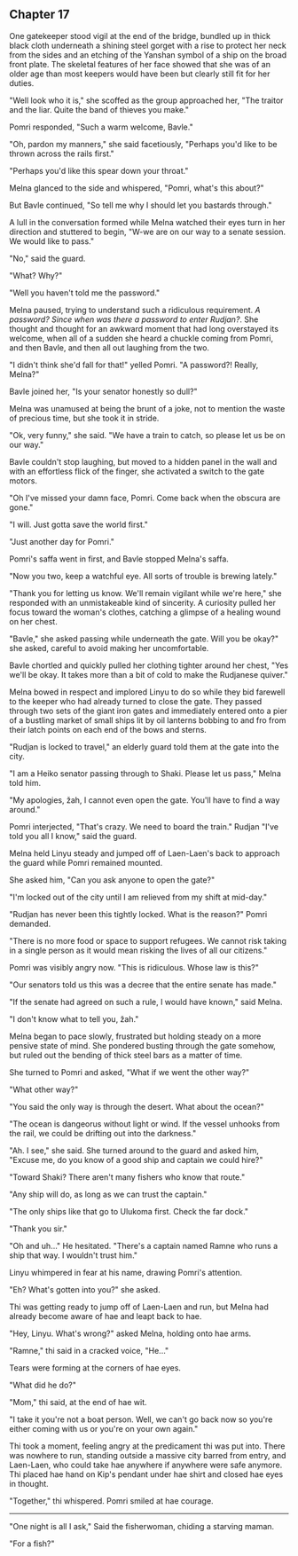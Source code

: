 <!--

- The three are blocked from entering Rudjan

If they get into Rudjan
- They can talk to Thimli
  - Thimli can deliver evidence of bombs
- Describe the city of water
  - In chaos
- They have to roam covertly
  - Ramne turns into a chase scene
  - Ramne has antikan, so Ginnu can see

- They contemplate traveling through the desert.
- They meet a ship captain named Ramne that tries to convince them to take his ship to Shaki.
  - Linyu doesn't know that Ramne tried to kill hae because thi was already unconscious.
    - Instead thi just knows that Ramne captured Casra on the beach.
    - Setre saved hae, or Fanla, or Ginnu. Yes Ginnu <-
    - Kipnu's group never found the antikan hidden beneath the armory.
    - Instead the kanosin-resurrected army rose and killed them except for Setre, Fanla, and Penyi who hid.
  - Pomri convinces them that it's the only way to make it on time
- On the boat, they meet Ginnu, who has a healing wound on her head and similar blue hue in her eyes. (Linyu doesn't know about her death.)
- The observatory reports in about the presence of giant ships

 -->

## Chapter 17


  One gatekeeper stood vigil at the end of the bridge, bundled up in thick black cloth underneath a shining steel gorget with a rise to protect her neck from the sides and an etching of the Yanshan symbol of a ship on the broad front plate. The skeletal features of her face showed that she was of an older age than most keepers would have been but clearly still fit for her duties.

  "Well look who it is," she scoffed as the group approached her, "The traitor and the liar. Quite the band of thieves you make."

  Pomri responded, "Such a warm welcome, Bavle."

  "Oh, pardon my manners," she said facetiously, "Perhaps you'd like to be thrown across the rails first."

  "Perhaps you'd like this spear down your throat."

  Melna glanced to the side and whispered, "Pomri, what's this about?"

  But Bavle continued, "So tell me why I should let you bastards through."

  A lull in the conversation formed while Melna watched their eyes turn in her direction and stuttered to begin, "W-we are on our way to a senate session. We would like to pass."

  "No," said the guard.

  "What? Why?"

  "Well you haven't told me the password."

  Melna paused, trying to understand such a ridiculous requirement. *A password? Since when was there a password to enter Rudjan?*. She thought and thought for an awkward moment that had long overstayed its welcome, when all of a sudden she heard a chuckle coming from Pomri, and then Bavle, and then all out laughing from the two.

  "I didn't think she'd fall for that!" yelled Pomri. "A password?! Really, Melna?"

  Bavle joined her, "Is your senator honestly so dull?"

  Melna was unamused at being the brunt of a joke, not to mention the waste of precious time, but she took it in stride.

  "Ok, very funny," she said. "We have a train to catch, so please let us be on our way."

  Bavle couldn't stop laughing, but moved to a hidden panel in the wall and with an effortless flick of the finger, she activated a switch to the gate motors.

  "Oh I've missed your damn face, Pomri. Come back when the obscura are gone."

  "I will. Just gotta save the world first."

  "Just another day for Pomri."

  Pomri's saffa went in first, and Bavle stopped Melna's saffa.

  "Now you two, keep a watchful eye. All sorts of trouble is brewing lately."

  "Thank you for letting us know. We'll remain vigilant while we're here," she responded with an unmistakeable kind of sincerity. A curiosity pulled her focus toward the woman's clothes, catching a glimpse of a healing wound on her chest.

  "Bavle," she asked passing while underneath the gate. Will you be okay?" she asked, careful to avoid making her uncomfortable.
  
  Bavle chortled and quickly pulled her clothing tighter around her chest, "Yes we'll be okay. It takes more than a bit of cold to make the Rudjanese quiver."

  Melna bowed in respect and implored Linyu to do so while they bid farewell to the keeper who had already turned to close the gate. They passed through two sets of the giant iron gates and immediately entered onto a pier of a bustling market of small ships lit by oil lanterns bobbing to and fro from their latch points on each end of the bows and sterns.
  




  
  <!-- new above, old below-->


  "Rudjan is locked to travel," an elderly guard told them at the gate into the city.

  "I am a Heiko senator passing through to Shaki. Please let us pass," Melna told him.

  "My apologies, žah, I cannot even open the gate. You'll have to find a way around."

  Pomri interjected, "That's crazy. We need to board the train."
Rudjan
  "I've told you all I know," said the guard.

  Melna held Linyu steady and jumped off of Laen-Laen's back to approach the guard while Pomri remained mounted.

  She asked him, "Can you ask anyone to open the gate?"

  "I'm locked out of the city until I am relieved from my shift at mid-day."

  "Rudjan has never been this tightly locked. What is the reason?" Pomri demanded.

  "There is no more food or space to support refugees. We cannot risk taking in a single person as it would mean risking the lives of all our citizens."

  Pomri was visibly angry now. "This is ridiculous. Whose law is this?"

  "Our senators told us this was a decree that the entire senate has made."

  "If the senate had agreed on such a rule, I would have known," said Melna.

  "I don't know what to tell you, žah."

  Melna began to pace slowly, frustrated but holding steady on a more pensive state of mind. She pondered busting through the gate somehow, but ruled out the bending of thick steel bars as a matter of time.

  She turned to Pomri and asked, "What if we went the other way?"

  "What other way?"

  "You said the only way is through the desert. What about the ocean?"

  "The ocean is dangeorus without light or wind. If the vessel unhooks from the rail, we could be drifting out into the darkness."

  "Ah. I see," she said. She turned around to the guard and asked him, "Excuse me, do you know of a good ship and captain we could hire?"

  "Toward Shaki? There aren't many fishers who know that route."

  "Any ship will do, as long as we can trust the captain."

  "The only ships like that go to Ulukoma first. Check the far dock."

  "Thank you sir."

  "Oh and uh..." He hesitated. "There's a captain named Ramne who runs a ship that way. I wouldn't trust him."

  Linyu whimpered in fear at his name, drawing Pomri's attention.

  "Eh? What's gotten into you?" she asked.

  Thi was getting ready to jump off of Laen-Laen and run, but Melna had already become aware of hae and leapt back to hae.

  "Hey, Linyu. What's wrong?" asked Melna, holding onto hae arms.

  "Ramne," thi said in a cracked voice, "He..."

  Tears were forming at the corners of hae eyes.

  "What did he do?"

  "Mom," thi said, at the end of hae wit.

  <!-- TODO: -->


  "I take it you're not a boat person. Well, we can't go back now so you're either coming with us or you're on your own again."

  Thi took a moment, feeling angry at the predicament thi was put into. There was nowhere to run, standing outside a massive city barred from entry, and Laen-Laen, who could take hae anywhere if anywhere were safe anymore. Thi placed hae hand on Kip's pendant under hae shirt and closed hae eyes in thought.

  "Together," thi whispered. Pomri smiled at hae courage.


*************


  "One night is all I ask," Said the fisherwoman, chiding a starving maman.

  "For a fish?"
